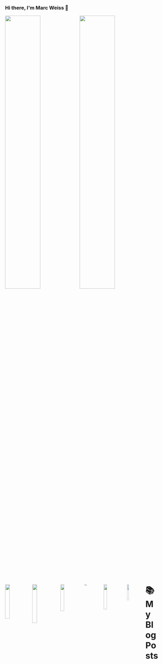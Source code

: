 ### Hi there, I'm Marc Weiss 👋

<img align="left" width="48%" src="https://github-readme-stats.vercel.app/api?username=maarcweiss&show_icons=true&theme=radical"/>

<img align="left" width="48%" src="https://github-readme-stats.vercel.app/api/top-langs/?username=maarcweiss&layout=compact"/>

<img align="left" width="17%" src="https://img.shields.io/badge/Solidity-%23363636.svg?style=for-the-badge&logo=solidity&logoColor=white"/>

<img align="left" width="18%" src="https://img.shields.io/badge/Ethereum-3C3C3D?style=for-the-badge&logo=Ethereum&logoColor=white"/>

<img align="left" width="15%" src="https://img.shields.io/badge/python-3670A0?style=for-the-badge&logo=python&logoColor=ffdd54"/>

<img align="left" width="12%" height="3%" src="https://img.shields.io/badge/java-%23ED8B00.svg?style=for-the-badge&logo=java&logoColor=white"/>

<img align="left" width="14.5%" src="https://img.shields.io/badge/Ubuntu-E95420?style=for-the-badge&logo=ubuntu&logoColor=white"/>

<img align="left" width="11.5%" src="https://img.shields.io/badge/Kali-268BEE?style=for-the-badge&logo=kalilinux&logoColor=white"/>




# 📚 My Blog Posts
<!-- BLOG-POST-LIST:START -->
<!-- BLOG-POST-LIST:END -->



